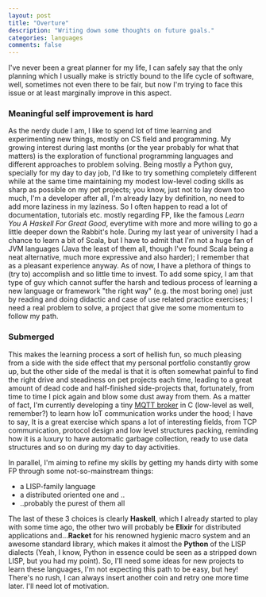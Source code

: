 ```yaml
---
layout: post
title: "Overture"
description: "Writing down some thoughts on future goals."
categories: languages
comments: false
---
```


I've never been a great planner for my life, I can safely say that the only
planning which I usually make is strictly bound to the life cycle of software,
well, sometimes not even there to be fair, but now I'm trying to face this
issue or at least marginally improve in this aspect.

<!--more-->

### Meaningful self improvement is hard

As the nerdy dude I am, I like to spend lot of time learning and experimenting
new things, mostly on CS field and programming. My growing interest during last
months (or the year probably for what that matters) is the exploration of
functional programming languages and different approaches to problem solving.
Being mostly a Python guy, specially for my day to day job, I'd like to try
something completely different while at the same time maintaining my modest
low-level coding skills as sharp as possible on my pet projects; you know, just
not to lay down too much, I'm a developer after all, I'm already lazy by
definition, no need to add more laziness in my laziness. So I often happen to
read a lot of documentation, tutorials etc. mostly regarding FP, like the
famous *Learn You A Haskell For Great Good*, everytime with more and more
willing to go a little deeper down the Rabbit's hole. During my last year of
university I had a chance to learn a bit of Scala, but I have to admit that I'm
not a huge fan of JVM languages (Java the least of them all, though I've found
Scala being a neat alternative, much more expressive and also harder); I
remember that as a pleasant experience anyway. As of now, I have a plethora of
things to (try to) accomplish and so little time to invest. To add some spicy,
I am that type of guy which cannot suffer the harsh and tedious process of
learning a new language or framework "the right way" (e.g. the most boring one)
just by reading and doing didactic and case of use related practice exercises;
I need a real problem to solve, a project that give me some momentum to follow
my path.

### Submerged

This makes the learning process a sort of hellish fun, so much pleasing from a
side with the side effect that my personal portfolio constantly grow up, but
the other side of the medal is that it is often somewhat painful to find the
right drive and steadiness on pet projects each time, leading to a great amount
of dead code and half-finished side-projects that, fortunately, from time to
time I pick again and blow some dust away from them. As a matter of fact, I'm
currently developing a tiny [MQTT broker](https://github.com/codepr/sol) in
C (low-level as well, remember?) to learn how IoT communication works under the
hood; I have to say, It is a great exercise which spans a lot of interesting
fields, from TCP communication, protocol design and low level structures
packing, reminding how it is a luxury to have automatic garbage collection,
ready to use data structures and so on during my day to day activities.

In parallel, I'm aiming to refine my skills by getting my hands dirty with some
FP through some not-so-mainstream things:

- a LISP-family language
- a distributed oriented one and ..
- ..probably the purest of them all

The last of these 3 choices is clearly **Haskell**, which I already started to
play with some time ago, the other two will probably be **Elixir** for
distributed applications and...**Racket** for his renowned hygienic macro
system and an awesome standard library, which makes it almost the **Python** of
the LISP dialects (Yeah, I know, Python in essence could be seen as a stripped
down LISP, but you had my point). So, I'll need some ideas for new projects to
learn these languages, I'm not expecting this path to be easy, but hey! There's
no rush, I can always insert another coin and retry one more time later. I'll
need lot of motivation.
